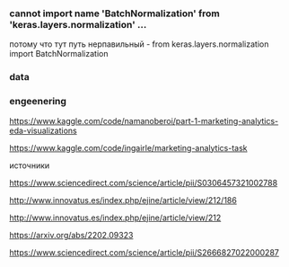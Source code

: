 ### cannot import name 'BatchNormalization' from 'keras.layers.normalization' ...

потому что тут путь нерпавильный - from keras.layers.normalization import BatchNormalization

### data

### engeenering

https://www.kaggle.com/code/namanoberoi/part-1-marketing-analytics-eda-visualizations

https://www.kaggle.com/code/ingairle/marketing-analytics-task

источники

https://www.sciencedirect.com/science/article/pii/S0306457321002788

http://www.innovatus.es/index.php/ejine/article/view/212/186

http://www.innovatus.es/index.php/ejine/article/view/212

https://arxiv.org/abs/2202.09323

https://www.sciencedirect.com/science/article/pii/S2666827022000287


